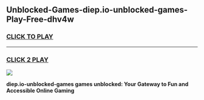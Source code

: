 
## Unblocked-Games-diep.io-unblocked-games-Play-Free-dhv4w
<h3>
<a href="https://premium76.site?title=diep.io-unblocked-games&ref=18A1">CLICK TO PLAY</a></h3>
<hr>

<h3>
<a href="https://premium76.site?title=diep.io-unblocked-games&ref=18A1">CLICK 2 PLAY</a>
  
</h3>

<a href="https://premium76.site?title=diep.io-unblocked-games&ref=18A1"><img src="https://clearcache.store/games.png"></a>


**diep.io-unblocked-games games unblocked: Your Gateway to Fun and Accessible Online Gaming**
